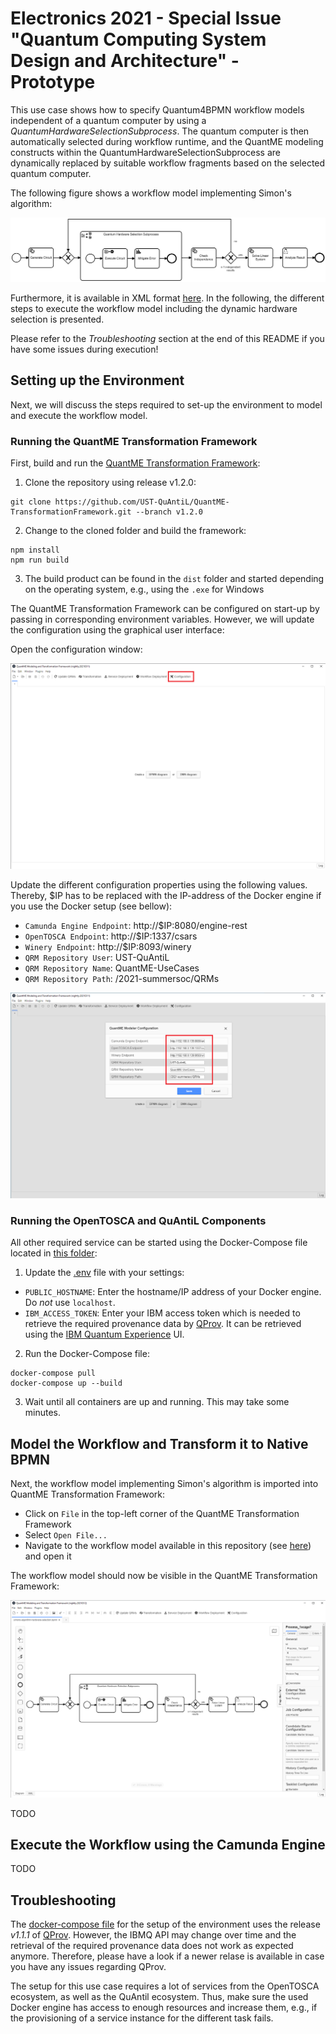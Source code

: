 # Electronics 2021 - Special Issue "Quantum Computing System Design and Architecture" - Prototype

This use case shows how to specify Quantum4BPMN workflow models independent of a quantum computer by using a *QuantumHardwareSelectionSubprocess*.
The quantum computer is then automatically selected during workflow runtime, and the QuantME modeling constructs within the QuantumHardwareSelectionSubprocess are dynamically replaced by suitable workflow fragments based on the selected quantum computer.

The following figure shows a workflow model implementing Simon's algorithm:

![Workflow Model](./workflow/simons-algorithm-hardware-selection.png)

Furthermore, it is available in XML format [here](./workflow/simons-algorithm-hardware-selection.bpmn).
In the following, the different steps to execute the workflow model including the dynamic hardware selection is presented.

Please refer to the *Troubleshooting* section at the end of this README if you have some issues during execution!

## Setting up the Environment

Next, we will discuss the steps required to set-up the environment to model and execute the workflow model.

### Running the QuantME Transformation Framework

First, build and run the [QuantME Transformation Framework](https://github.com/UST-QuAntiL/QuantME-TransformationFramework):

1. Clone the repository using release v1.2.0: 
```
git clone https://github.com/UST-QuAntiL/QuantME-TransformationFramework.git --branch v1.2.0
```
2. Change to the cloned folder and build the framework:
```
npm install
npm run build
```
3. The build product can be found in the ``dist`` folder and started depending on the operating system, e.g., using the ``.exe`` for Windows

The QuantME Transformation Framework can be configured on start-up by passing in corresponding environment variables. 
However, we will update the configuration using the graphical user interface:

Open the configuration window:

![Configuration](./docs/open-settings.png)

Update the different configuration properties using the following values.
Thereby, $IP has to be replaced with the IP-address of the Docker engine if you use the Docker setup (see bellow):

* ``Camunda Engine Endpoint``: http://$IP:8080/engine-rest
* ``OpenTOSCA Endpoint``: http://$IP:1337/csars
* ``Winery Endpoint``: http://$IP:8093/winery
* ``QRM Repository User``: UST-QuAntiL
* ``QRM Repository Name``: QuantME-UseCases
* ``QRM Repository Path``: /2021-summersoc/QRMs

![Update Configuration](./docs/update-settings.png)

### Running the OpenTOSCA and QuAntiL Components

All other required service can be started using the Docker-Compose file located in [this folder](./docker):

1. Update the [.env](./docker/.env) file with your settings: 
  * ``PUBLIC_HOSTNAME``: Enter the hostname/IP address of your Docker engine. Do *not* use ``localhost``.
  * ``IBM_ACCESS_TOKEN``: Enter your IBM access token which is needed to retrieve the required provenance data by [QProv](https://github.com/UST-QuAntiL/qprov). It can be retrieved using the [IBM Quantum Experience](https://quantum-computing.ibm.com/) UI.

2. Run the Docker-Compose file:
```
docker-compose pull
docker-compose up --build
```

3. Wait until all containers are up and running. This may take some minutes.

## Model the Workflow and Transform it to Native BPMN

Next, the workflow model implementing Simon's algorithm is imported into QuantME Transformation Framework:

* Click on ``File`` in the top-left corner of the QuantME Transformation Framework
* Select ``Open File...``
* Navigate to the workflow model available in this repository (see [here](./workflow/simons-algorithm-hardware-selection.bpmn)) and open it

The workflow model should now be visible in the QuantME Transformation Framework:

![Imported Workflow](./docs/import-workflow.png)

TODO

## Execute the Workflow using the Camunda Engine

TODO

## Troubleshooting

The [docker-compose file](./docker/docker-compose.yml) for the setup of the environment uses the release *v1.1.1* of [QProv](https://github.com/UST-QuAntiL/qprov).
However, the IBMQ API may change over time and the retrieval of the required provenance data does not work as expected anymore.
Therefore, please have a look if a newer relase is available in case you have any issues regarding QProv.

The setup for this use case requires a lot of services from the OpenTOSCA ecosystem, as well as the QuAntil ecosystem.
Thus, make sure the used Docker engine has access to enough resources and increase them, e.g., if the provisioning of a service instance for the different task fails.

